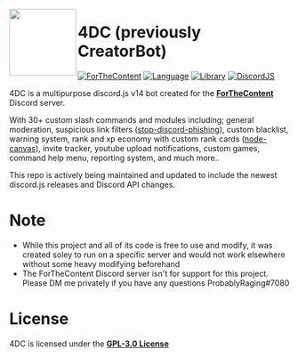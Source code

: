 <a href="https://discord.gg/forthecontent"><img width="120" height="120" align="left" style="float: left" src="https://i.imgur.com/Dc7fS2o.png"></a>
# 4DC (previously CreatorBot)

[![ForTheContent](https://img.shields.io/discord/820889004055855144?color=5865F2&logo=discord&logoColor=white&style=for-the-badge)](https://discord.gg/forthecontent)
[![Language](https://img.shields.io/github/languages/top/ProbablyRaging/CreatorBot?color=f0db4f&logoColor=white&style=for-the-badge)]()
[![Library](https://img.shields.io/badge/library-discord.js-5865f2?style=for-the-badge)](https://www.npmjs.com/package/discord.js)
[![DiscordJS](https://img.shields.io/npm/v/discord.js.svg?maxAge=3600&style=for-the-badge)](https://www.npmjs.com/package/discord.js)

4DC is a multipurpose discord.js v14 bot created for the <a href="https://discord.gg/forthecontent">**ForTheContent**</a> Discord server.

With 30+ custom slash commands and modules including; general moderation, suspicious link filters ([stop-discord-phishing](https://github.com/nikolaischunk/stop-discord-phishing)), custom blacklist, warning system, rank and xp economy with custom rank cards ([node-canvas](https://github.com/Automattic/node-canvas)), invite tracker, youtube upload notifications, custom games, command help menu, reporting system, and much more..

This repo is actively being maintained and updated to include the newest discord.js releases and Discord API changes.

# Note
- While this project and all of its code is free to use and modify, it was created soley to run on a specific server and would not work elsewhere without some heavy modifying beforehand
- The ForTheContent Discord server isn't for support for this project. Please DM me privately if you have any questions ProbablyRaging#7080

# License
4DC is licensed under the **[GPL-3.0 License](./LICENSE)**
